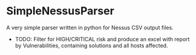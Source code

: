 # SimpleNessusParser
A very simple parser written in python for Nessus CSV output files.

* TODO: Filter for HIGH/CRITICAL risk and produce an excel with report by Vulnerabilities, containing solutions and all hosts affected.
